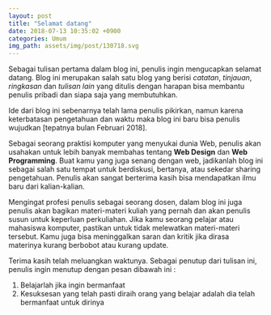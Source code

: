 ```yaml
---
layout: post
title: "Selamat datang"
date: 2018-07-13 10:35:02 +0900
categories: Umum
img_path: assets/img/post/130718.svg
---
```


Sebagai tulisan pertama dalam blog ini, penulis ingin mengucapkan selamat datang. Blog ini merupakan salah satu blog yang berisi _catatan_, _tinjauan_, _ringkasan_ dan _tulisan lain_ yang ditulis dengan harapan bisa membantu penulis pribadi dan siapa saja yang membutuhkan. 

Ide dari blog ini sebenarnya telah lama penulis pikirkan, namun karena keterbatasan pengetahuan dan waktu maka blog ini baru bisa penulis wujudkan [tepatnya bulan Februari 2018].  

Sebagai seorang praktisi komputer yang menyukai dunia Web, penulis akan usahakan untuk lebih banyak membahas tentang __Web Design__ dan __Web Programming__. Buat kamu yang juga senang dengan web, jadikanlah blog ini sebagai salah satu tempat untuk berdiskusi, bertanya, atau sekedar sharing pengetahuan. Penulis akan sangat berterima kasih bisa mendapatkan ilmu baru dari kalian-kalian.  

Mengingat profesi penulis sebagai seorang dosen, dalam blog ini juga penulis akan bagikan materi-materi kuliah yang pernah dan akan penulis susun untuk keperluan perkuliahan. Jika kamu seorang pelajar atau mahasiswa komputer, pastikan untuk tidak melewatkan materi-materi tersebut. Kamu juga bisa meninggalkan saran dan kritik jika dirasa materinya kurang berbobot atau kurang update.

Terima kasih telah meluangkan waktunya. Sebagai penutup dari tulisan ini, penulis ingin menutup dengan pesan dibawah ini :
1. Belajarlah jika ingin bermanfaat
2. Kesuksesan yang telah pasti diraih orang yang belajar adalah dia telah bermanfaat untuk dirinya